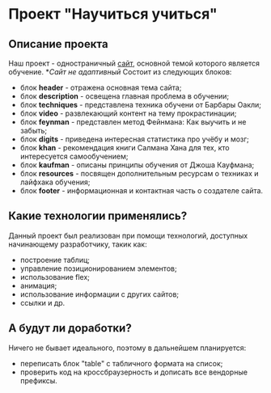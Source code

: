 # Проект "Научиться учиться"

## Описание проекта

Наш проект - одностраничный [сайт](https://in-the-garden.github.io/how-to-learn/), основной темой которого является обучение.
**Сайт не адаптивный*
Состоит из следующих блоков:
  * блок **header** - отражена основная тема сайта;
  * блок **description** - освещена главная проблема в обучении;
  * блок **techniques** - представлена техника обучени от Барбары Оакли;
  * блок **video** - развлекающий контент на тему прокрастинации;
  * блок **feynman** - представлен метод Фейнмана: Как выучить и не забыть;
  * блок **digits** - приведена интересная статистика про учёбу и мозг;
  * блок **khan** - рекомендация книги Салмана Хана для тех, кто интересуется самообучением;
  * блок **kaufman** - описаны принципы обучения от Джоша Кауфмана;
  * блок **resources** - посвящен дополнительным ресурсам о техниках и лайфхака обучения;
  * блок **footer** - информационная и контактная часть о создателе сайта.

## Какие технологии применялись?

Данный проект был реализован при помощи технологий, доступных начинающему разработчику, такик как:
  * построение таблиц;
  * управление позиционированием элементов;
  * использование flex;
  * анимация;
  * использование информации с других сайтов;
  * ссылки и др.

## А будут ли доработки?

Ничего не бывает идеального, поэтому в дальнейшем планируется:
  * переписать блок "table" с табличного формата на список;
  * проверить код на кроссбраузерность и дописать все вендорные префиксы.
